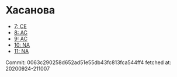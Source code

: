 # Хасанова
- [7: CE](7.md)
- [8: AC](8.md)
- [9: AC](9.md)
- [10: NA](10.md)
- [11: NA](11.md)

Commit: 0063c290258d652ad51e55db43fc813fca544ff4
 fetched at: 20200924-211007
